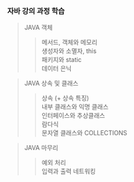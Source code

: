 ### 자바 강의 과정 학습
>JAVA 객체
>>메서드, 객체와 메모리<br>
>>생성자와 소멸자, this<br>
>>패키지와 static<br>
>>데이터 은닉

>JAVA 상속 및 클래스
>>상속 (+ 상속 특징)<br>
>>내부 클래스와 익명 클래스<br>
>>인터페이스와 추상클래스<br>
>>람다식<br>
>>문자열 클래스와 COLLECTIONS

>JAVA 마무리
>>예외 처리<br>
>>입력과 출력
>>네트워킹
>>
